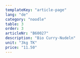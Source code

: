 ```yaml
---
templateKey: "article-page"
lang: "de"
category: "noodle"
table: 3
order: 3
articleNr: "B60027"
description: "Bio Curry-Nudeln"
unit: "3kg TK"
price: "11.50"
---
```


